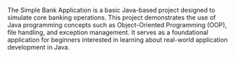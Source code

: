 The Simple Bank Application is a basic Java-based project designed to simulate core banking operations. This project demonstrates the use of Java programming concepts such as Object-Oriented Programming (OOP), file handling, and exception management. It serves as a foundational application for beginners interested in learning about real-world application development in Java.
